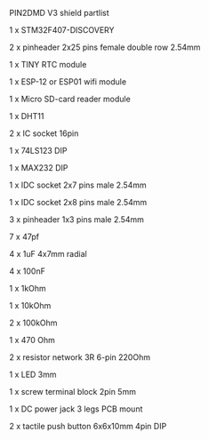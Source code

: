 PIN2DMD V3 shield partlist

1 x STM32F407-DISCOVERY

2 x pinheader 2x25 pins female double row 2.54mm

1 x TINY RTC module

1 x ESP-12 or ESP01 wifi module

1 x Micro SD-card reader module

1 x DHT11


2 x IC socket 16pin

1 x 74LS123 DIP

1 x MAX232 DIP


1 x IDC socket 2x7 pins male 2.54mm

1 x IDC socket 2x8 pins male 2.54mm


3 x pinheader 1x3 pins male 2.54mm


7 x 47pf

4 x 1uF 4x7mm radial

4 x 100nF


1 x 1kOhm

1 x 10kOhm

2 x 100kOhm

1 x 470 Ohm

2 x resistor network 3R 6-pin 220Ohm


1 x LED 3mm

1 x screw terminal block 2pin 5mm

1 x DC power jack 3 legs PCB mount

2 x tactile push button 6x6x10mm 4pin DIP

